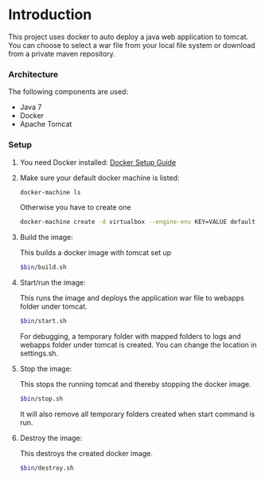# Introduction

This project uses docker to auto deploy a java web application to tomcat. You can choose to select a war file from your local file system or download from a private maven repository.
### Architecture

The following components are used:

* Java 7
* Docker
* Apache Tomcat


### Setup

1. You need Docker installed: [Docker Setup Guide]
2. Make sure your default docker machine is listed:
    
    ```sh
    docker-machine ls
    ```
    
    Otherwise you have to create one
    
    ```sh
    docker-machine create -d virtualbox --engine-env KEY=VALUE default
    
3. Build the image:

      This builds a docker image with tomcat set up

      ```sh
      $bin/build.sh
      ```
4. Start/run the image:

      This runs the image and deploys the application war file to webapps folder under tomcat.

      ```sh
      $bin/start.sh
      ```
      
      For debugging, a temporary folder with mapped folders to logs and webapps folder under tomcat is created. You can change the location in settings.sh.
      
5. Stop the image:

      This stops the running tomcat and thereby stopping the docker image.

      ```sh
      $bin/stop.sh
      ```
      
      It will also remove all temporary folders created when start command is run.
      
6. Destroy the image:

      This destroys the created docker image.

      ```sh
      $bin/destroy.sh
      ```
      

   [Docker Setup Guide]: <https://docs.docker.com/installation/>
   